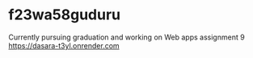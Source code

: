 # f23wa58guduru
Currently pursuing graduation
 and working on Web apps assignment 9
https://dasara-t3yl.onrender.com
